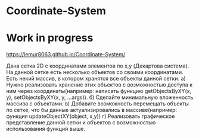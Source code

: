 # Coordinate-System
# Work in progress

https://lemur8063.github.io/Coordinate-System/

Дана сетка 2D с координатами элементов по x,y (Декартова система).
На данной сетке есть несколько объектов со своими координатами. Есть некий массив, в котором хранятся все объекты данной сетки.
а) Нужно реализовать хранение этих объектов с возможностью доступа к ним через координаты(например: написать функцию getObjectsByXY(x, y), setObjectsByXY(x, y, ...args)).
б) Сделайте минимальную вложенность массива с объектами.
в) Добавите возможность перемещать объекты по сетке, что бы данные актуализировались в массиве(например: функция updateObjectXY(object, x,y))
г) Реализовать графическое представление данной сетки и объектов с возможностью использования функций выше.

